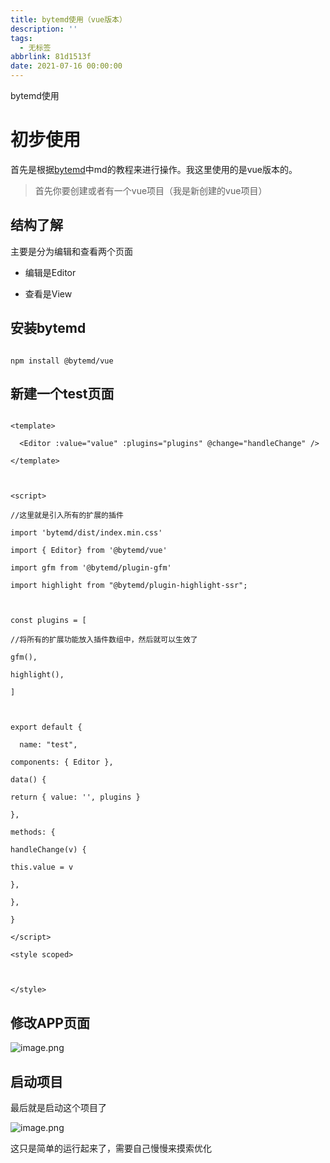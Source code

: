 ```yaml
---
title: bytemd使用（vue版本）
description: ''
tags:
  - 无标签
abbrlink: 81d1513f
date: 2021-07-16 00:00:00
---
```



bytemd使用



<!-- more -->



# 初步使用



首先是根据[bytemd](https://github.com/bytedance/bytemd)中md的教程来进行操作。我这里使用的是vue版本的。

> 首先你要创建或者有一个vue项目（我是新创建的vue项目）

## 结构了解

主要是分为编辑和查看两个页面        

- 编辑是Editor

- 查看是View

## 安装bytemd

```npm

npm install @bytemd/vue

```

## 新建一个test页面

```vue

<template>

  <Editor :value="value" :plugins="plugins" @change="handleChange" />

</template>



<script>

//这里就是引入所有的扩展的插件

import 'bytemd/dist/index.min.css'

import { Editor} from '@bytemd/vue'

import gfm from '@bytemd/plugin-gfm'

import highlight from "@bytemd/plugin-highlight-ssr";



const plugins = [

//将所有的扩展功能放入插件数组中，然后就可以生效了    

gfm(),

highlight(),

]



export default {

  name: "test",

components: { Editor },

data() {

return { value: '', plugins }

},

methods: {

handleChange(v) {

this.value = v

},

},

}

</script>

<style scoped>



</style>

```

## 修改APP页面



![image.png](https://p6-juejin.byteimg.com/tos-cn-i-k3u1fbpfcp/2b1ddb524e434d7794afdcf0d5dfda91~tplv-k3u1fbpfcp-watermark.image)

## 启动项目

最后就是启动这个项目了



![image.png](https://p6-juejin.byteimg.com/tos-cn-i-k3u1fbpfcp/5f1e3c1af5ed43b78ea76c319b1b799f~tplv-k3u1fbpfcp-watermark.image)

这只是简单的运行起来了，需要自己慢慢来摸索优化